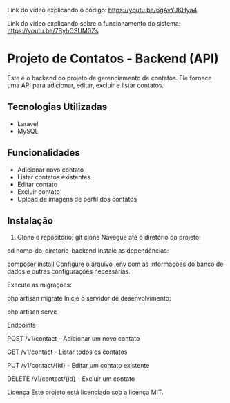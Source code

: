 Link do video explicando o código: https://youtu.be/6gAvYJKHya4

Link do video explicando sobre o funcionamento do sistema: https://youtu.be/7ByhCSUM0Zs
# Projeto de Contatos - Backend (API)

Este é o backend do projeto de gerenciamento de contatos. Ele fornece uma API para adicionar, editar, excluir e listar contatos. 

## Tecnologias Utilizadas

- Laravel
- MySQL

## Funcionalidades

- Adicionar novo contato
- Listar contatos existentes
- Editar contato
- Excluir contato
- Upload de imagens de perfil dos contatos

## Instalação

1. Clone o repositório:
   git clone <link-do-repositorio-backend>
Navegue até o diretório do projeto:

cd nome-do-diretorio-backend
Instale as dependências:


composer install
Configure o arquivo .env com as informações do banco de dados e outras configurações necessárias.

Execute as migrações:

php artisan migrate
Inicie o servidor de desenvolvimento:


php artisan serve

Endpoints

POST /v1/contact - Adicionar um novo contato

GET /v1/contact - Listar todos os contatos

PUT /v1/contact/{id} - Editar um contato existente

DELETE /v1/contact/{id} - Excluir um contato

Licença
Este projeto está licenciado sob a licença MIT.
